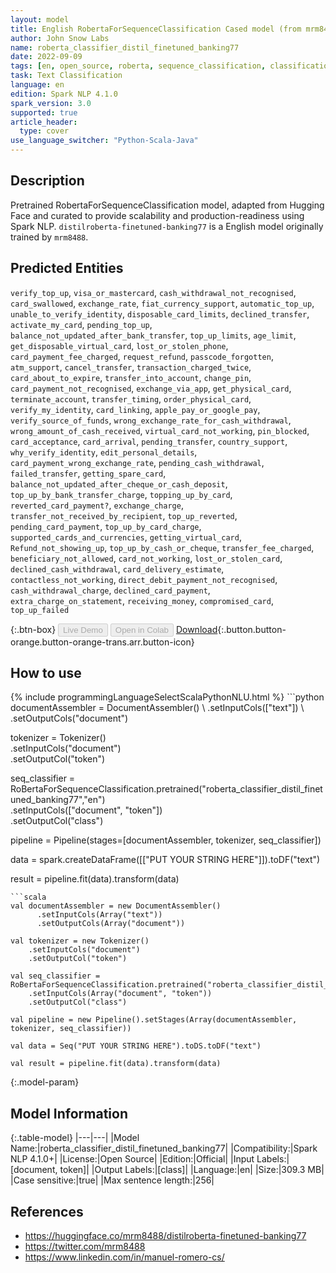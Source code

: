 ```yaml
---
layout: model
title: English RobertaForSequenceClassification Cased model (from mrm8488)
author: John Snow Labs
name: roberta_classifier_distil_finetuned_banking77
date: 2022-09-09
tags: [en, open_source, roberta, sequence_classification, classification]
task: Text Classification
language: en
edition: Spark NLP 4.1.0
spark_version: 3.0
supported: true
article_header:
  type: cover
use_language_switcher: "Python-Scala-Java"
---
```


## Description

Pretrained RobertaForSequenceClassification model, adapted from Hugging Face and curated to provide scalability and production-readiness using Spark NLP. `distilroberta-finetuned-banking77` is a English model originally trained by `mrm8488`.

## Predicted Entities

`verify_top_up`, `visa_or_mastercard`, `cash_withdrawal_not_recognised`, `card_swallowed`, `exchange_rate`, `fiat_currency_support`, `automatic_top_up`, `unable_to_verify_identity`, `disposable_card_limits`, `declined_transfer`, `activate_my_card`, `pending_top_up`, `balance_not_updated_after_bank_transfer`, `top_up_limits`, `age_limit`, `get_disposable_virtual_card`, `lost_or_stolen_phone`, `card_payment_fee_charged`, `request_refund`, `passcode_forgotten`, `atm_support`, `cancel_transfer`, `transaction_charged_twice`, `card_about_to_expire`, `transfer_into_account`, `change_pin`, `card_payment_not_recognised`, `exchange_via_app`, `get_physical_card`, `terminate_account`, `transfer_timing`, `order_physical_card`, `verify_my_identity`, `card_linking`, `apple_pay_or_google_pay`, `verify_source_of_funds`, `wrong_exchange_rate_for_cash_withdrawal`, `wrong_amount_of_cash_received`, `virtual_card_not_working`, `pin_blocked`, `card_acceptance`, `card_arrival`, `pending_transfer`, `country_support`, `why_verify_identity`, `edit_personal_details`, `card_payment_wrong_exchange_rate`, `pending_cash_withdrawal`, `failed_transfer`, `getting_spare_card`, `balance_not_updated_after_cheque_or_cash_deposit`, `top_up_by_bank_transfer_charge`, `topping_up_by_card`, `reverted_card_payment?`, `exchange_charge`, `transfer_not_received_by_recipient`, `top_up_reverted`, `pending_card_payment`, `top_up_by_card_charge`, `supported_cards_and_currencies`, `getting_virtual_card`, `Refund_not_showing_up`, `top_up_by_cash_or_cheque`, `transfer_fee_charged`, `beneficiary_not_allowed`, `card_not_working`, `lost_or_stolen_card`, `declined_cash_withdrawal`, `card_delivery_estimate`, `contactless_not_working`, `direct_debit_payment_not_recognised`, `cash_withdrawal_charge`, `declined_card_payment`, `extra_charge_on_statement`, `receiving_money`, `compromised_card`, `top_up_failed`

{:.btn-box}
<button class="button button-orange" disabled>Live Demo</button>
<button class="button button-orange" disabled>Open in Colab</button>
[Download](https://s3.amazonaws.com/auxdata.johnsnowlabs.com/public/models/roberta_classifier_distil_finetuned_banking77_en_4.1.0_3.0_1662763611412.zip){:.button.button-orange.button-orange-trans.arr.button-icon}

## How to use



<div class="tabs-box" markdown="1">
{% include programmingLanguageSelectScalaPythonNLU.html %}
```python
documentAssembler = DocumentAssembler() \
    .setInputCols(["text"]) \
    .setOutputCols("document")

tokenizer = Tokenizer() \
    .setInputCols("document") \
    .setOutputCol("token")

seq_classifier = RoBertaForSequenceClassification.pretrained("roberta_classifier_distil_finetuned_banking77","en") \
    .setInputCols(["document", "token"]) \
    .setOutputCol("class")
    
pipeline = Pipeline(stages=[documentAssembler, tokenizer, seq_classifier])

data = spark.createDataFrame([["PUT YOUR STRING HERE"]]).toDF("text")

result = pipeline.fit(data).transform(data)
```
```scala
val documentAssembler = new DocumentAssembler() 
      .setInputCols(Array("text")) 
      .setOutputCols(Array("document"))
      
val tokenizer = new Tokenizer()
    .setInputCols("document")
    .setOutputCol("token")
 
val seq_classifier = RoBertaForSequenceClassification.pretrained("roberta_classifier_distil_finetuned_banking77","en") 
    .setInputCols(Array("document", "token"))
    .setOutputCol("class")
   
val pipeline = new Pipeline().setStages(Array(documentAssembler, tokenizer, seq_classifier))

val data = Seq("PUT YOUR STRING HERE").toDS.toDF("text")

val result = pipeline.fit(data).transform(data)
```
</div>

{:.model-param}
## Model Information

{:.table-model}
|---|---|
|Model Name:|roberta_classifier_distil_finetuned_banking77|
|Compatibility:|Spark NLP 4.1.0+|
|License:|Open Source|
|Edition:|Official|
|Input Labels:|[document, token]|
|Output Labels:|[class]|
|Language:|en|
|Size:|309.3 MB|
|Case sensitive:|true|
|Max sentence length:|256|

## References

- https://huggingface.co/mrm8488/distilroberta-finetuned-banking77
- https://twitter.com/mrm8488
- https://www.linkedin.com/in/manuel-romero-cs/
